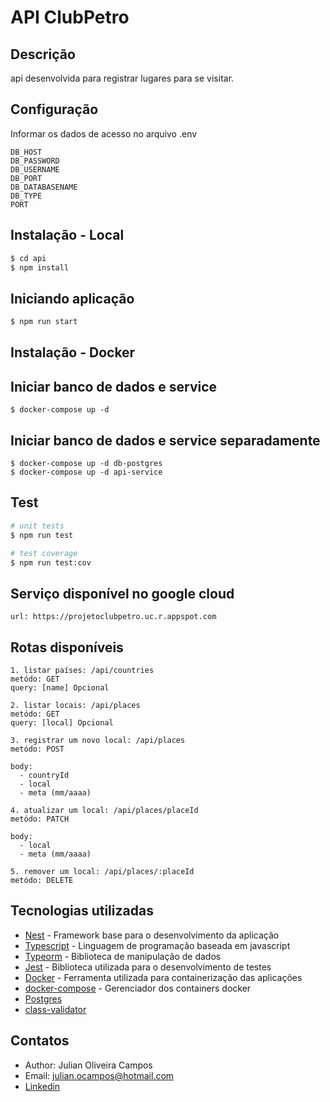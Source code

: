 # API ClubPetro

## Descrição

api desenvolvida para registrar lugares para se visitar.

## Configuração
Informar os dados de acesso no arquivo .env
```
DB_HOST
DB_PASSWORD
DB_USERNAME
DB_PORT
DB_DATABASENAME
DB_TYPE
PORT
```


## Instalação - Local
```bash
$ cd api
$ npm install
```

## Iniciando aplicação
```bash
$ npm run start
```

## Instalação - Docker
## Iniciar banco de dados e service
```
$ docker-compose up -d
```

## Iniciar banco de dados e service separadamente
```
$ docker-compose up -d db-postgres
$ docker-compose up -d api-service
```

## Test
```bash
# unit tests
$ npm run test

# test coverage
$ npm run test:cov
```

## Serviço disponível no google cloud
```
url: https://projetoclubpetro.uc.r.appspot.com
```

## Rotas disponíveis
```
1. listar países: /api/countries
metódo: GET
query: [name] Opcional
```

```
2. listar locais: /api/places
metódo: GET
query: [local] Opcional
```

```
3. registrar um novo local: /api/places
metódo: POST

body:
  - countryId
  - local
  - meta (mm/aaaa)
```

```
4. atualizar um local: /api/places/placeId
metódo: PATCH

body:
  - local
  - meta (mm/aaaa)
```

```
5. remover um local: /api/places/:placeId
metódo: DELETE
```


## Tecnologias utilizadas

- [Nest](https://github.com/nestjs/nest) - Framework base para o desenvolvimento da aplicação
- [Typescript](https://www.typescriptlang.org/) - Linguagem de programação baseada em javascript
- [Typeorm](https://typeorm.io/) - Biblioteca de manipulação de dados
- [Jest](https://jestjs.io/pt-BR/) - Biblioteca utilizada para o desenvolvimento de testes
- [Docker](https://www.docker.com/) - Ferramenta utilizada para containerização das aplicações
- [docker-compose](https://docs.docker.com/compose/) - Gerenciador dos containers docker
- [Postgres]() 
- [class-validator]()

## Contatos
- Author: Julian Oliveira Campos
- Email: julian.ocampos@hotmail.com
- [Linkedin](https://www.linkedin.com/in/julian-campos/)


